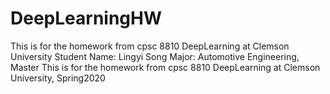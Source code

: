 # DeepLearningHW
This is for the homework from cpsc 8810 DeepLearning at Clemson University
Student Name: Lingyi Song Major: Automotive Engineering, Master This is for the homework from cpsc 8810 DeepLearning at Clemson University, Spring2020
